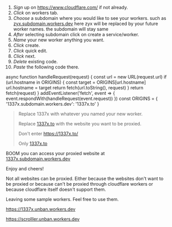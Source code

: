 
  1. _Sign_ up on <https://www.cloudflare.com/> if not already.
  2. _Click_ on workers tab.
  3. _Choose_ a subdomain where you would like to see your workers.
such as [zyx.subdomain.workers.dev](http://zyx.subdomain.workers.dev)
here zyx will be replaced by your future worker names.
the subdomain will stay same
  4. _After_ selecting subdomain click on create a service/worker.
  5. _Name_ your new worker anything you want.
  6. _Click_ create.
  7. _Click_ quick edit.
  8. _Click_ next.
  9. _Delete_ existing code.
  10. _Paste_ the following code there.

   async function handleRequest(request) {
  const url = new URL(request.url)
  if (url.hostname in ORIGINS) {
const target = ORIGINS[url.hostname]
url.hostname = target
return fetch(url.toString(), request)
  }
  return fetch(request)
}
addEventListener('fetch', event => {
  event.respondWith(handleRequest(event.request))
})
const ORIGINS = {
  '1337x.subdomain.workers.dev': '1337x.to'
}

> Replace 1337x with whatever you named your new worker.
>
> Replace [1337x.to](http://1337x.to) with the website you want to be proxied.
>
> Don't enter <https://1337x.to/>
>
> Only [1337x.to](http://1337x.to)
>
>
>

   BOOM you can access your proxied website at [1337x.subdomain.workers.dev](http://1337x.subdomain.workers.dev)

Enjoy and cheers!

Not all websites can be proxied. Either because the websites don't want to be proxied or because can't be proxied through cloudflare workers or because cloudflare itself doesn't support them.

Leaving some sample workers. Feel free to use them.

<https://1337x.unban.workers.dev>

<https://scrolller.unban.workers.dev>
